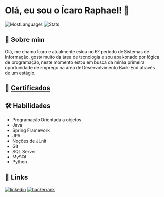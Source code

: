 
# Olá, eu sou o Ícaro Raphael! 👋

![MostLanguages](https://github-readme-stats.vercel.app/api/top-langs/?username=IcaroRaphael&theme=blue-green)
![Stats](https://github-readme-stats.vercel.app/api?username=IcaroRaphael&theme=blue-green)

## 🚀 Sobre mim
Olá, me chamo Ícaro e atualmente estou no 6º período de Sistemas de Informação, gosto muito da área de tecnologia e sou apaixonado por lógica de programação, neste momento estou em busca da minha primeira oportunidade de emprego na área de Desenvolvimento Back-End através de um estágio.
## 📜 [Certificados](https://github.com/IcaroRaphael/Certificados)

## 🛠 Habilidades

* Programação Orientada a objetos
* Java
* Spring Framework
* JPA
* Noções de JUnit
* Git
* SQL Server
* MySQL
* Python



## 🔗 Links

[![linkedin](https://img.shields.io/badge/linkedin-0A66C2?style=for-the-badge&logo=linkedin&logoColor=white)](https://www.linkedin.com/in/icaro-raphael/)
[![hackerrank](https://img.shields.io/badge/-Hackerrank-2EC866?style=for-the-badge&logo=HackerRank&logoColor=white)](https://www.hackerrank.com/icaro2551)


